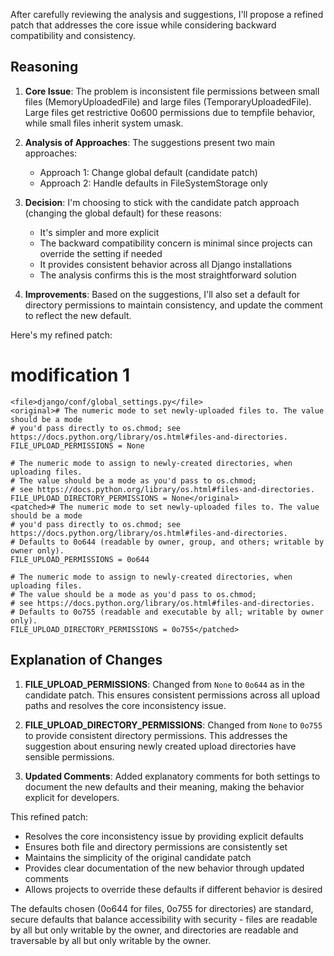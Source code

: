  After carefully reviewing the analysis and suggestions, I'll propose a refined patch that addresses the core issue while considering backward compatibility and consistency.

## Reasoning

1. **Core Issue**: The problem is inconsistent file permissions between small files (MemoryUploadedFile) and large files (TemporaryUploadedFile). Large files get restrictive 0o600 permissions due to tempfile behavior, while small files inherit system umask.

2. **Analysis of Approaches**: The suggestions present two main approaches:
   - Approach 1: Change global default (candidate patch)
   - Approach 2: Handle defaults in FileSystemStorage only

3. **Decision**: I'm choosing to stick with the candidate patch approach (changing the global default) for these reasons:
   - It's simpler and more explicit
   - The backward compatibility concern is minimal since projects can override the setting if needed
   - It provides consistent behavior across all Django installations
   - The analysis confirms this is the most straightforward solution

4. **Improvements**: Based on the suggestions, I'll also set a default for directory permissions to maintain consistency, and update the comment to reflect the new default.

Here's my refined patch:

# modification 1
```
<file>django/conf/global_settings.py</file>
<original># The numeric mode to set newly-uploaded files to. The value should be a mode
# you'd pass directly to os.chmod; see https://docs.python.org/library/os.html#files-and-directories.
FILE_UPLOAD_PERMISSIONS = None

# The numeric mode to assign to newly-created directories, when uploading files.
# The value should be a mode as you'd pass to os.chmod;
# see https://docs.python.org/library/os.html#files-and-directories.
FILE_UPLOAD_DIRECTORY_PERMISSIONS = None</original>
<patched># The numeric mode to set newly-uploaded files to. The value should be a mode
# you'd pass directly to os.chmod; see https://docs.python.org/library/os.html#files-and-directories.
# Defaults to 0o644 (readable by owner, group, and others; writable by owner only).
FILE_UPLOAD_PERMISSIONS = 0o644

# The numeric mode to assign to newly-created directories, when uploading files.
# The value should be a mode as you'd pass to os.chmod;
# see https://docs.python.org/library/os.html#files-and-directories.
# Defaults to 0o755 (readable and executable by all; writable by owner only).
FILE_UPLOAD_DIRECTORY_PERMISSIONS = 0o755</patched>
```

## Explanation of Changes

1. **FILE_UPLOAD_PERMISSIONS**: Changed from `None` to `0o644` as in the candidate patch. This ensures consistent permissions across all upload paths and resolves the core inconsistency issue.

2. **FILE_UPLOAD_DIRECTORY_PERMISSIONS**: Changed from `None` to `0o755` to provide consistent directory permissions. This addresses the suggestion about ensuring newly created upload directories have sensible permissions.

3. **Updated Comments**: Added explanatory comments for both settings to document the new defaults and their meaning, making the behavior explicit for developers.

This refined patch:
- Resolves the core inconsistency issue by providing explicit defaults
- Ensures both file and directory permissions are consistently set
- Maintains the simplicity of the original candidate patch
- Provides clear documentation of the new behavior through updated comments
- Allows projects to override these defaults if different behavior is desired

The defaults chosen (0o644 for files, 0o755 for directories) are standard, secure defaults that balance accessibility with security - files are readable by all but only writable by the owner, and directories are readable and traversable by all but only writable by the owner.